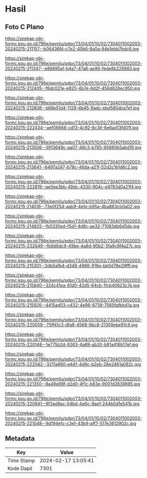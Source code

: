 # Hasil

## Foto C Plano

https://sirekap-obj-formc.kpu.go.id/796e/pemilu/pdpr/73/04/01/10/02/7304011002003-20240215-211157--b06436f4-c7e2-40b6-8a0a-94e1ebb7bdc6.jpg

https://sirekap-obj-formc.kpu.go.id/796e/pemilu/pdpr/73/04/01/10/02/7304011002003-20240215-211347--e88895af-b4a7-47a6-ae90-fede8b228883.jpg

https://sirekap-obj-formc.kpu.go.id/796e/pemilu/pdpr/73/04/01/10/02/7304011002003-20240215-212405--f6dc021e-e825-4b7e-8d2f-456d828ec950.jpg

https://sirekap-obj-formc.kpu.go.id/796e/pemilu/pdpr/73/04/01/10/02/7304011002003-20240215-212806--b69e51d4-1129-4b45-9adc-ebd580dce7ef.jpg

https://sirekap-obj-formc.kpu.go.id/796e/pemilu/pdpr/73/04/01/10/02/7304011002003-20240215-222434--aef06668-cd13-4c92-8c36-6e6ad13fd01f.jpg

https://sirekap-obj-formc.kpu.go.id/796e/pemilu/pdpr/73/04/01/10/02/7304011002003-20240215-213506--3913649c-aa07-48c3-b785-95880b5abd19.jpg

https://sirekap-obj-formc.kpu.go.id/796e/pemilu/pdpr/73/04/01/10/02/7304011002003-20240215-213641--6497a247-b78c-46da-a21f-52d2c1b1d6c2.jpg

https://sirekap-obj-formc.kpu.go.id/796e/pemilu/pdpr/73/04/01/10/02/7304011002003-20240215-222819--ae5ee3bb-49dc-4330-904c-e9783d0a21f4.jpg

https://sirekap-obj-formc.kpu.go.id/796e/pemilu/pdpr/73/04/01/10/02/7304011002003-20240215-214516--73e0f254-aab9-4e1e-b95a-4ba863cb0a02.jpg

https://sirekap-obj-formc.kpu.go.id/796e/pemilu/pdpr/73/04/01/10/02/7304011002003-20240215-214825--fb5330ed-f5d1-4d8c-ae32-71083db6d5de.jpg

https://sirekap-obj-formc.kpu.go.id/796e/pemilu/pdpr/73/04/01/10/02/7304011002003-20240215-232649--fb9d8dc9-49be-4a8d-90b2-3fa9c9f4a27c.jpg

https://sirekap-obj-formc.kpu.go.id/796e/pemilu/pdpr/73/04/01/10/02/7304011002003-20240215-215301--3db0afb4-d348-4966-916e-bb0d78e29fff.jpg

https://sirekap-obj-formc.kpu.go.id/796e/pemilu/pdpr/73/04/01/10/02/7304011002003-20240215-215840--324c41ea-61d0-42d5-84cb-1fcb40623c7e.jpg

https://sirekap-obj-formc.kpu.go.id/796e/pemilu/pdpr/73/04/01/10/02/7304011002003-20240215-215926--4415ad03-c432-4e98-8739-7565fafbb41a.jpg

https://sirekap-obj-formc.kpu.go.id/796e/pemilu/pdpr/73/04/01/10/02/7304011002003-20240215-220059--75ff41c3-dfa8-4568-9bc8-21309ebe91c9.jpg

https://sirekap-obj-formc.kpu.go.id/796e/pemilu/pdpr/73/04/01/10/02/7304011002003-20240215-220148--1e775b2d-9263-4a89-ab20-b91a416b17ef.jpg

https://sirekap-obj-formc.kpu.go.id/796e/pemilu/pdpr/73/04/01/10/02/7304011002003-20240215-222042--3211a960-e441-4d9c-b2eb-28e2461a082c.jpg

https://sirekap-obj-formc.kpu.go.id/796e/pemilu/pdpr/73/04/01/10/02/7304011002003-20240215-221350--8a49e69f-d2d0-4f1c-b83e-9001d2839695.jpg

https://sirekap-obj-formc.kpu.go.id/796e/pemilu/pdpr/73/04/01/10/02/7304011002003-20240215-220941--9f3ad9ac-54bd-4e6c-9ae1-244b0d1e541b.jpg

https://sirekap-obj-formc.kpu.go.id/796e/pemilu/pdpr/73/04/01/10/02/7304011002003-20240215-221048--9d194e1c-c3e1-43b9-aff7-517e3612902c.jpg


## Metadata

| Key        | Value               |
| ---------- | ------------------- |
| Time Stamp | 2024-02-17 13:05:41 |
| Kode Dapil | 7301                |



